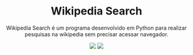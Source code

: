 <h1 align="center">Wikipedia Search</h1>

<p align="center">Wikipedia Search é um programa desenvolvido em Python para realizar pesquisas na wikipedia sem precisar acessar navegador.</p>

<div>
  <p align="center"><img src="https://img.shields.io/badge/-Python3-black?style=for-the-badge&logo=Python&logoColor=Green">
  <img src="https://img.shields.io/badge/-PySimpleGUI-black?style=for-the-badge&logo=Python&logoColor=Cyan"></p>
</div>
